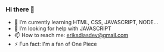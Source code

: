 ### Hi there 👋

- 🌱 I’m currently learning HTML, CSS, JAVASCRIPT, NODE...
- 🤔 I’m looking for help with JAVASCRIPT
- 📫 How to reach me: eriksdiasdev@gmail.com
- ⚡ Fun fact: I'm a fan of One Piece
